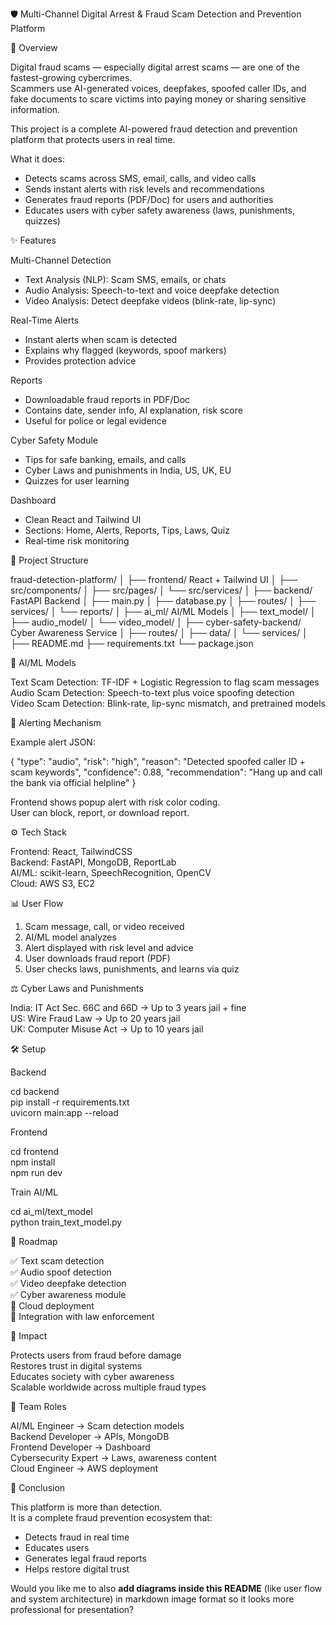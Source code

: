 🛡️ Multi-Channel Digital Arrest & Fraud Scam Detection and Prevention Platform

📖 Overview

Digital fraud scams — especially digital arrest scams — are one of the fastest-growing cybercrimes.  
Scammers use AI-generated voices, deepfakes, spoofed caller IDs, and fake documents to scare victims into paying money or sharing sensitive information.

This project is a complete AI-powered fraud detection and prevention platform that protects users in real time.

What it does:
- Detects scams across SMS, email, calls, and video calls
- Sends instant alerts with risk levels and recommendations
- Generates fraud reports (PDF/Doc) for users and authorities
- Educates users with cyber safety awareness (laws, punishments, quizzes)

✨ Features

Multi-Channel Detection  
- Text Analysis (NLP): Scam SMS, emails, or chats  
- Audio Analysis: Speech-to-text and voice deepfake detection  
- Video Analysis: Detect deepfake videos (blink-rate, lip-sync)  

Real-Time Alerts  
- Instant alerts when scam is detected  
- Explains why flagged (keywords, spoof markers)  
- Provides protection advice  

Reports  
- Downloadable fraud reports in PDF/Doc  
- Contains date, sender info, AI explanation, risk score  
- Useful for police or legal evidence  

Cyber Safety Module  
- Tips for safe banking, emails, and calls  
- Cyber Laws and punishments in India, US, UK, EU  
- Quizzes for user learning  

Dashboard  
- Clean React and Tailwind UI  
- Sections: Home, Alerts, Reports, Tips, Laws, Quiz  
- Real-time risk monitoring  

📂 Project Structure

fraud-detection-platform/
│
├── frontend/               React + Tailwind UI
│   ├── src/components/
│   ├── src/pages/
│   └── src/services/
│
├── backend/                FastAPI Backend
│   ├── main.py
│   ├── database.py
│   ├── routes/
│   ├── services/
│   └── reports/
│
├── ai_ml/                  AI/ML Models
│   ├── text_model/
│   ├── audio_model/
│   └── video_model/
│
├── cyber-safety-backend/   Cyber Awareness Service
│   ├── routes/
│   ├── data/
│   └── services/
│
├── README.md
├── requirements.txt
└── package.json

🧠 AI/ML Models

Text Scam Detection: TF-IDF + Logistic Regression to flag scam messages  
Audio Scam Detection: Speech-to-text plus voice spoofing detection  
Video Scam Detection: Blink-rate, lip-sync mismatch, and pretrained models  

🔔 Alerting Mechanism

Example alert JSON:

{
  "type": "audio",
  "risk": "high",
  "reason": "Detected spoofed caller ID + scam keywords",
  "confidence": 0.88,
  "recommendation": "Hang up and call the bank via official helpline"
}

Frontend shows popup alert with risk color coding.  
User can block, report, or download report.  

⚙️ Tech Stack

Frontend: React, TailwindCSS  
Backend: FastAPI, MongoDB, ReportLab  
AI/ML: scikit-learn, SpeechRecognition, OpenCV  
Cloud: AWS S3, EC2  

📊 User Flow

1. Scam message, call, or video received  
2. AI/ML model analyzes  
3. Alert displayed with risk level and advice  
4. User downloads fraud report (PDF)  
5. User checks laws, punishments, and learns via quiz  

⚖️ Cyber Laws and Punishments

India: IT Act Sec. 66C and 66D → Up to 3 years jail + fine  
US: Wire Fraud Law → Up to 20 years jail  
UK: Computer Misuse Act → Up to 10 years jail  

🛠️ Setup

Backend

cd backend  
pip install -r requirements.txt  
uvicorn main:app --reload  

Frontend

cd frontend  
npm install  
npm run dev  

Train AI/ML

cd ai_ml/text_model  
python train_text_model.py  

🚀 Roadmap

✅ Text scam detection  
✅ Audio spoof detection  
✅ Video deepfake detection  
✅ Cyber awareness module  
🚀 Cloud deployment  
🚀 Integration with law enforcement  

📢 Impact

Protects users from fraud before damage  
Restores trust in digital systems  
Educates society with cyber awareness  
Scalable worldwide across multiple fraud types  

👥 Team Roles

AI/ML Engineer → Scam detection models  
Backend Developer → APIs, MongoDB  
Frontend Developer → Dashboard  
Cybersecurity Expert → Laws, awareness content  
Cloud Engineer → AWS deployment  

📌 Conclusion

This platform is more than detection.  
It is a complete fraud prevention ecosystem that:  
- Detects fraud in real time  
- Educates users  
- Generates legal fraud reports  
- Helps restore digital trust  



Would you like me to also **add diagrams inside this README** (like user flow and system architecture) in markdown image format so it looks more professional for presentation?
